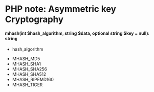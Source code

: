 # PHP note: Asymmetric key Cryptography 


#### mhash(int $hash_algorithm, string $data, optional string $key = null): string


* hash_algorithm
- MHASH_MD5
- MHASH_SHA1
- MHASH_SHA256
- MHASH_SHA512
- MHASH_RIPEMD160
- MHASH_TIGER
